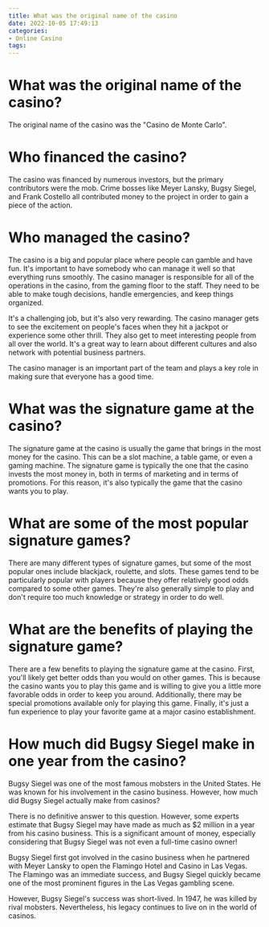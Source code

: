```yaml
---
title: What was the original name of the casino
date: 2022-10-05 17:49:13
categories:
- Online Casino
tags:
---
```



#  What was the original name of the casino?

The original name of the casino was the "Casino de Monte Carlo".

#  Who financed the casino? 

The casino was financed by numerous investors, but the primary contributors were the mob. Crime bosses like Meyer Lansky, Bugsy Siegel, and Frank Costello all contributed money to the project in order to gain a piece of the action.

#  Who managed the casino? 

The casino is a big and popular place where people can gamble and have fun. It's important to have somebody who can manage it well so that everything runs smoothly. The casino manager is responsible for all of the operations in the casino, from the gaming floor to the staff. They need to be able to make tough decisions, handle emergencies, and keep things organized.

It's a challenging job, but it's also very rewarding. The casino manager gets to see the excitement on people's faces when they hit a jackpot or experience some other thrill. They also get to meet interesting people from all over the world. It's a great way to learn about different cultures and also network with potential business partners.

The casino manager is an important part of the team and plays a key role in making sure that everyone has a good time.

#  What was the signature game at the casino?

The signature game at the casino is usually the game that brings in the most money for the casino. This can be a slot machine, a table game, or even a gaming machine. The signature game is typically the one that the casino invests the most money in, both in terms of marketing and in terms of promotions. For this reason, it's also typically the game that the casino wants you to play.

# What are some of the most popular signature games?

There are many different types of signature games, but some of the most popular ones include blackjack, roulette, and slots. These games tend to be particularly popular with players because they offer relatively good odds compared to some other games. They're also generally simple to play and don't require too much knowledge or strategy in order to do well.

# What are the benefits of playing the signature game?

There are a few benefits to playing the signature game at the casino. First, you'll likely get better odds than you would on other games. This is because the casino wants you to play this game and is willing to give you a little more favorable odds in order to keep you around. Additionally, there may be special promotions available only for playing this game. Finally, it's just a fun experience to play your favorite game at a major casino establishment.

#  How much did Bugsy Siegel make in one year from the casino?

Bugsy Siegel was one of the most famous mobsters in the United States. He was known for his involvement in the casino business. However, how much did Bugsy Siegel actually make from casinos?

There is no definitive answer to this question. However, some experts estimate that Bugsy Siegel may have made as much as $2 million in a year from his casino business. This is a significant amount of money, especially considering that Bugsy Siegel was not even a full-time casino owner!

Bugsy Siegel first got involved in the casino business when he partnered with Meyer Lansky to open the Flamingo Hotel and Casino in Las Vegas. The Flamingo was an immediate success, and Bugsy Siegel quickly became one of the most prominent figures in the Las Vegas gambling scene.

However, Bugsy Siegel's success was short-lived. In 1947, he was killed by rival mobsters. Nevertheless, his legacy continues to live on in the world of casinos.